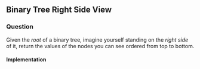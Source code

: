 ## Binary Tree Right Side View

### Question

Given the *root* of a binary tree, imagine yourself standing on the *right side* of it, return the values of the nodes you can see ordered from top to bottom.

#### Implementation

